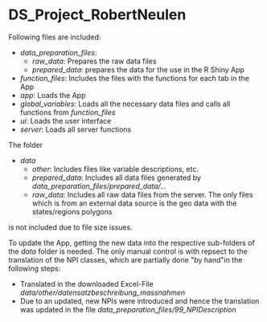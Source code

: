# DS_Project_RobertNeulen

Following files are included:
* *data_preparation_files*: 
  * *raw_data*: Prepares the raw data files
  * *prepared_data*: prepares the data for the use in the R Shiny App
* *function_files*: Includes the files with the functions for each tab in the App
* *app*: Loads the App
* *global_variables*: Loads all the necessary data files and calls all functions from *function_files*
* *ui*: Loads the user interface
* *server*: Loads all server functions

The folder
* *data*
  * *other*: Includes files like variable descriptions, etc.
  * *prepared_data*: Includes all data files generated by *data_preparation_files/prepared_data/...*
  * *raw_data*: Includes all raw data files from the server. The only files which is from an external data source is the geo data with the states/regions polygons

is not included due to file size issues.

To update the App, getting the new data into the respective sub-folders of the *data* folder is needed. The only manual control is with repsect to the translation of the NPI classes, which are partially done "by hand"in the following steps:
* Translated in the downloaded Excel-File *data/other/datensatzbeschreibung_massnahmen*
* Due to an updated, new NPIs were introduced and hence the translation was updated in the file *data_preparation_files/99_NPIDescription*
